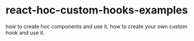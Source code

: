 # react-hoc-custom-hooks-examples

how to create hoc components and use it.
how to create your own custom hook and use it.
